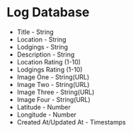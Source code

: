 # Log Database
* Title - String
* Location - String
* Lodgings - String
* Description - String
* Location Rating (1-10)
* Lodgings Rating (1-10)
* Image One - String(URL)
* Image Two - String(URL)
* Image Three - String(URL)
* Image Four - String(URL)
* Latitude - Number
* Longitude - Number
* Created At/Updated At - Timestamps
